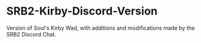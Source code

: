 # SRB2-Kirby-Discord-Version
Version of Soul's Kirby Wad, with additions and modifications made by the SRB2 Discord Chat.

